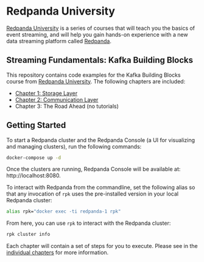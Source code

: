 # Redpanda University
[Redpanda University][rpu] is a series of courses that will teach you the basics of event streaming, and will help you gain hands-on experience with a new data streaming platform called [Redpanda][rp].

## Streaming Fundamentals: Kafka Building Blocks
This repository contains code examples for the Kafka Building Blocks course from [Redpanda University][rpu]. The following chapters are included:

- [Chapter 1: Storage Layer][01-storage-layer]
- [Chapter 2: Communication Layer][02-communication-layer]
- Chapter 3: The Road Ahead (no tutorials)

[rp]: https://redpanda.com/
[rpu]: https://university.redpanda.com/

[01-storage-layer]: /01-storage-layer
[02-communication-layer]: /02-communication-layer

## Getting Started
To start a Redpanda cluster and the Redpanda Console (a UI for visualizing and managing clusters), run the following commands:

```sh
docker-compose up -d
```

Once the clusters are running, Redpanda Console will be available at: http://localhost:8080.

To interact with Redpanda from the commandline, set the following alias so that any invocation of `rpk` uses the pre-installed version in your local Redpanda cluster:

```sh
alias rpk="docker exec -ti redpanda-1 rpk"
```

From here, you can use `rpk` to interact with the Redpanda cluster:

```sh
rpk cluster info
```

Each chapter will contain a set of steps for you to execute. Please see in the [individual chapters](#streaming-fundamentals-kafka-building-blocks) for more information.


